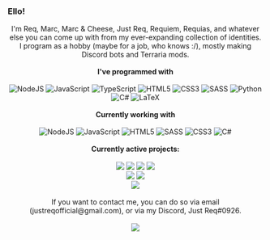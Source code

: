### Ello!

<p align="center">
I'm Req, Marc, Marc & Cheese, Just Req, Requiem, Requias, and whatever else you can come up with from my ever-expanding collection of identities. I program as a hobby (maybe for a job, who knows :/), mostly making Discord bots and Terraria mods.<br/><br/>
  <b>I've programmed with</b><br>
  <br/>
  <img alt="NodeJS" src="https://img.shields.io/badge/node.js%20-%2343853D.svg?&style=for-the-badge&logo=node.js&logoColor=white"/>
  <img alt="JavaScript" src="https://img.shields.io/badge/javascript%20-%23323330.svg?&style=for-the-badge&logo=javascript&logoColor=%23F7DF1E"/>
  <img alt="TypeScript" src="https://img.shields.io/badge/typescript%20-%23007ACC.svg?&style=for-the-badge&logo=typescript&logoColor=white"/>
  <img alt="HTML5" src="https://img.shields.io/badge/html5%20-%23E34F26.svg?&style=for-the-badge&logo=html5&logoColor=white"/>
  <img alt="CSS3" src="https://img.shields.io/badge/css3%20-%231572B6.svg?&style=for-the-badge&logo=css3&logoColor=white"/>
  <img alt="SASS" src="https://img.shields.io/badge/SASS%20-hotpink.svg?&style=for-the-badge&logo=SASS&logoColor=white"/>
  <img alt="Python" src="https://img.shields.io/badge/python%20-%2314354C.svg?&style=for-the-badge&logo=python&logoColor=white"/>
  <img alt="C#" src="https://img.shields.io/badge/c%23%20-%23239120.svg?&style=for-the-badge&logo=c-sharp&logoColor=white"/>
  <img alt="LaTeX" src="https://img.shields.io/badge/latex%20-%23008080.svg?&style=for-the-badge&logo=latex&logoColor=white"/>
  <br/><br/>
  <b>Currently working with</b><br>
  <br/>
  <img alt="NodeJS" src="https://img.shields.io/badge/node.js%20-%2343853D.svg?&style=for-the-badge&logo=node.js&logoColor=white"/>
  <img alt="JavaScript" src="https://img.shields.io/badge/javascript%20-%23323330.svg?&style=for-the-badge&logo=javascript&logoColor=%23F7DF1E"/>
  <img alt="HTML5" src="https://img.shields.io/badge/html5%20-%23E34F26.svg?&style=for-the-badge&logo=html5&logoColor=white"/>
  <img alt="SASS" src="https://img.shields.io/badge/SASS%20-hotpink.svg?&style=for-the-badge&logo=SASS&logoColor=white"/>
  <img alt="CSS3" src="https://img.shields.io/badge/css3%20-%231572B6.svg?&style=for-the-badge&logo=css3&logoColor=white"/>
  <img alt="C#" src="https://img.shields.io/badge/c%23%20-%23239120.svg?&style=for-the-badge&logo=c-sharp&logoColor=white"/>
  <br/><br/>
    <b>Currently active projects:</b><br>
  <br/>
  <img src="https://img.shields.io/badge/Terraria%20Mod-Infernum%3A%20Your%20Living%20Hell-orange">
  <img src="https://img.shields.io/badge/Terraria%20Mod-Coolo's%20Cloud%20Mod-orange">
  <img src="https://img.shields.io/badge/Terraria%20Mod-Assembly%20Required%3A%20Marvel%20Meets%20Terraria-orange">
  <img src="https://img.shields.io/badge/Terraria%20Mod-Terraria%20Advancements-orange">
  <br/>
  <img src="https://img.shields.io/badge/Discord%20Bot-Requital-green">
  <img src="https://img.shields.io/badge/Discord%20Bot-Randobot-green">
  <br/>
  <img src="https://img.shields.io/badge/Website-Req's%20Resort-blue">
  <br/><br/>
  If you want to contact me, you can do so via email (justreqofficial@gmail.com), or via my Discord, Just Req#0926.
  <br/><br/>
  <a href="https://github-readme-stats.vercel.app/api?username=JustReq&show_icons=true&theme=gotham">
  <img align="center" src="https://github-readme-stats.vercel.app/api?username=JustReq&show_icons=true&theme=slateorange" />
</a>
  </p>
